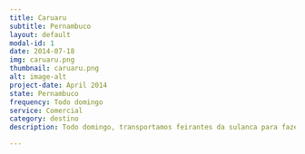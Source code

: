 ```yaml
---
title: Caruaru
subtitle: Pernambuco
layout: default
modal-id: 1
date: 2014-07-18
img: caruaru.png
thumbnail: caruaru.png
alt: image-alt
project-date: April 2014
state: Pernambuco
frequency: Todo domingo
service: Comercial
category: destino
description: Todo domingo, transportamos feirantes da sulanca para fazer compras. A viajem dura cerca de duas horas e os feirantes tem até 11:00 da segunda-feira para fazer suas compras.

---
```

